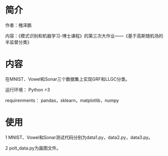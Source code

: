 # 简介
作者：槐泽鹏

内容：《模式识别和机器学习-博士课程》的第三次大作业——《基于高斯随机场的半监督分类》

# 内容
在MNIST、Vowel和Sonar三个数据集上实现GRF和LLGC分类。

运行环境： Python >3 

requirenments：
pandas，sklearn，matplotlib，numpy

# 使用
1 MNIST、Vowel和Sonar测试代码分别为data1.py，data2.py，data3.py。  
  
2 polt_data.py为画图文件。
